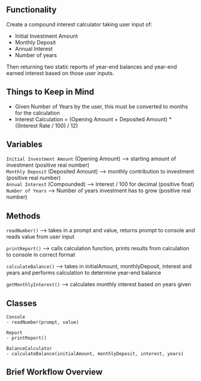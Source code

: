 ## Functionality
Create a compound interest calculator taking user input of:
  - Initial Investment Amount
  - Monthly Deposit
  - Annual Interest
  - Number of years 

Then returning two static reports of year-end balances and year-end earned interest based on those user inputs.

## Things to Keep in Mind
- Given Number of Years by the user, this must be converted to months for the calculation
- Interest Calculation = (Opening Amount + Deposited Amount) * ((Interest Rate / 100) / 12)

## Variables
`Initial Investment Amount` (Opening Amount) --> starting amount of investment (positive real number)  
`Monthly Deposit` (Deposited Amount) --> monthly contribution to investment (positive real number)  
`Annual Interest` (Compounded) --> Interest / 100 for decimal (positive float)  
`Number of Years` --> Number of years investment has to grow (positive real number)

## Methods
`readNumber()` --> takes in a prompt and value, returns prompt to console and reads value from user input 

`printReport()` --> calls calculation function, prints results from calculation to console in correct format

`calculateBalance()` --> takes in initialAmount, monthlyDeposit, interest and years and performs calculation to determine year-end balance

`getMonthlyInterest()` --> calculates monthly interest based on years given

## Classes
```
Console
- readNumber(prompt, value)
```
```
Report
- printReport()
```
```
BalanceCalculator
- calculateBalance(initialAmount, monthlyDeposit, interest, years)
```

## Brief Workflow Overview
```

```
